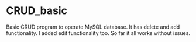 # CRUD_basic
Basic CRUD program to operate MySQL database.
It has delete and add functionality.
I added edit functionality too.
So far it all works without issues.
